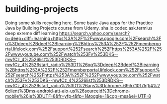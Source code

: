 # building-projects
Doing some skills recycling here. Some basic Java apps for the Practice Java by Building Projects course from Udemy.
sha.io codec.ask.termius deep exreme diff learning https://search.yahoo.com/search?p=deep+diff+learning+https%3A%2F%2Fwww.google.com%2Fsearch%3Fq%3Ddeep%2Bdeef%2Blearning%2Bhttps%253A%252F%252Fmemberportal.lifelock.com%252Fsupport%252Fsearch%252Fhttps%253A%252F%252Fwww.youtube.com%252Fwatch%253Fv%253DKS--mwfCz_4%2526list%253DRDKS--mwfCz_4%2526start_radio%253D1%26oq%3Ddeep%2Bdeef%2Blearning%2Bhttps%253A%252F%252Fmemberportal.lifelock.com%252Fsupport%252Fsearch%252Fhttps%253A%252F%252Fwww.youtube.com%252Fwatch%253Fv%253DKS--mwfCz_4%2526list%253DRDKS--mwfCz_4%2526start_radio%253D1%26aqs%3Dchrome..69i57.10175j1j4%26client%3Dms-android-att-aio-us%26sourceid%3Dchrome-mobile%26ie%3DUTF-8&fr=yfp-t&fp=1&toggle=1&cop=mss&ei=UTF-8
